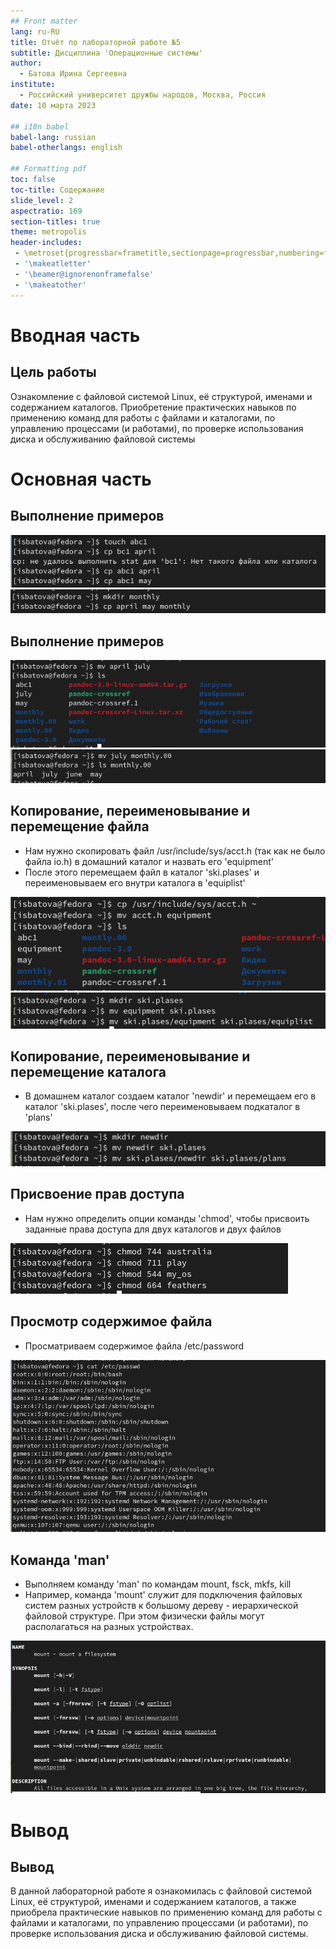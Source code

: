```yaml
---
## Front matter
lang: ru-RU
title: Отчёт по лабораторной работе №5
subtitle: Дисциплина 'Операционные системы'
author:
  - Батова Ирина Сергеевна
institute:
  - Российский университет дружбы народов, Москва, Россия
date: 10 марта 2023

## i18n babel
babel-lang: russian
babel-otherlangs: english

## Formatting pdf
toc: false
toc-title: Содержание
slide_level: 2
aspectratio: 169
section-titles: true
theme: metropolis
header-includes:
 - \metroset{progressbar=frametitle,sectionpage=progressbar,numbering=fraction}
 - '\makeatletter'
 - '\beamer@ignorenonframefalse'
 - '\makeatother'
---
```


# Вводная часть

## Цель работы

Ознакомление с файловой системой Linux, её структурой, именами и содержанием каталогов. Приобретение практических навыков по применению команд для работы с файлами и каталогами, по управлению процессами (и работами), по проверке использования диска и обслуживанию файловой системы

# Основная часть

## Выполнение примеров

![](./image/1.png)
![](./image/2.png)

## Выполнение примеров

![](./image/5.png)
![](./image/6.png)

## Копирование, переименовывание и перемещение файла

- Нам нужно скопировать файл /usr/include/sys/acct.h (так как не было файла io.h) в домашний каталог и назвать его 'equipment'
- После этого перемещаем файл в каталог 'ski.plases' и переименовываем его внутри каталога в 'equiplist'

![](./image/11.png)
![](./image/12.png)

## Копирование, переименовывание и перемещение каталога

- В домашнем каталог создаем каталог 'newdir' и перемещаем его в каталог 'ski.plases', после чего переименовываем подкаталог в 'plans'

![](./image/15.png)

## Присвоение прав доступа

- Нам нужно определить опции команды 'chmod', чтобы присвоить заданные права доступа для двух каталогов и двух файлов

![](./image/17.png)

## Просмотр содержимое файла

- Просматриваем содержимое файла /etc/password

![](./image/19.png)

## Команда 'man'

- Выполняем команду 'man' по командам mount, fsck, mkfs, kill
- Например, команда 'mount' служит для подключения файловых систем разных устройств к большому дереву - иерархической файловой структуре. При этом физически файлы могут располагаться на разных устройствах.

![](./image/24.png)

# Вывод

## Вывод

В данной лабораторной работе я ознакомилась с файловой системой Linux, её структурой, именами и содержанием каталогов, а также приобрела практические навыков по применению команд для работы с файлами и каталогами, по управлению процессами (и работами), по проверке использования диска и обслуживанию файловой системы.

